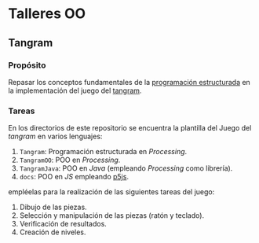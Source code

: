 # Talleres OO

## Tangram

### Propósito

Repasar los conceptos fundamentales de la [programación estructurada](http://objetos.github.io/structured_programming) en la implementación del juego del [tangram](https://en.wikipedia.org/wiki/Tangram).

### Tareas

En los directorios de este repositorio se encuentra la plantilla del Juego del *tangram* en varios lenguajes:

1. `Tangram`: Programación estructurada en _Processing_.
2. `TangramOO`: POO en _Processing_.
3. `TangramJava`: POO en _Java_ (empleando _Processing_ como librería).
4. `docs`: POO en _JS_ empleando [p5js](https://p5js.org/).

empléelas para la realización de las siguientes tareas del juego:

1. Dibujo de las piezas.
2. Selección y manipulación de las piezas (ratón y teclado).
3. Verificación de resultados.
4. Creación de niveles.
